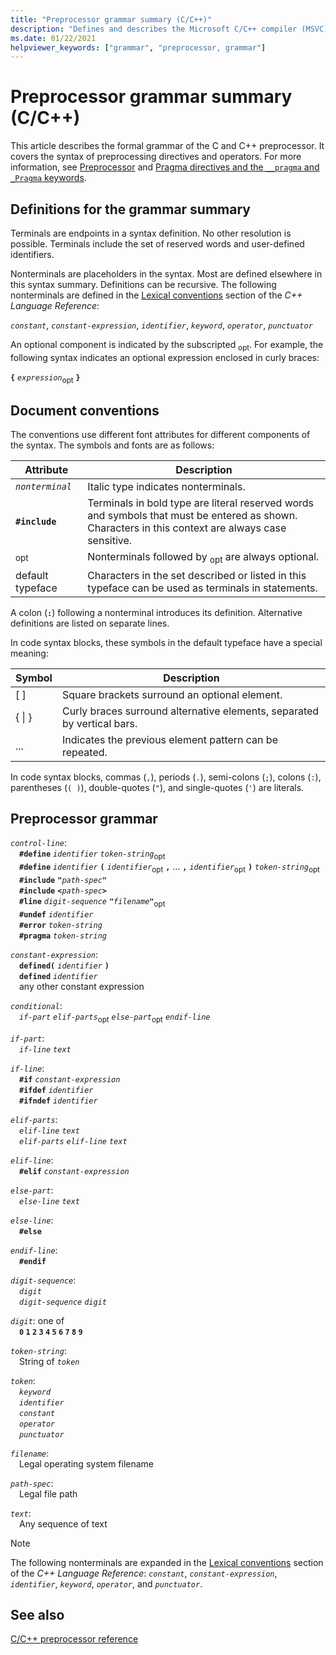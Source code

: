 ```yaml
---
title: "Preprocessor grammar summary (C/C++)"
description: "Defines and describes the Microsoft C/C++ compiler (MSVC) preprocessor grammar syntax."
ms.date: 01/22/2021
helpviewer_keywords: ["grammar", "preprocessor, grammar"]
---
```

# Preprocessor grammar summary (C/C++)

This article describes the formal grammar of the C and C++ preprocessor. It covers the syntax of preprocessing directives and operators. For more information, see [Preprocessor](../preprocessor/preprocessor.md) and [Pragma directives and the `__pragma` and `_Pragma` keywords](./pragma-directives-and-the-pragma-keyword.md).

## <a name="definitions"></a> Definitions for the grammar summary

Terminals are endpoints in a syntax definition. No other resolution is possible. Terminals include the set of reserved words and user-defined identifiers.

Nonterminals are placeholders in the syntax. Most are defined elsewhere in this syntax summary. Definitions can be recursive. The following nonterminals are defined in the [Lexical conventions](../cpp/lexical-conventions.md) section of the *C++ Language Reference*:

*`constant`*, *`constant-expression`*, *`identifier`*, *`keyword`*, *`operator`*, *`punctuator`*

An optional component is indicated by the subscripted <sub>opt</sub>. For example, the following syntax indicates an optional expression enclosed in curly braces:

**`{`** *`expression`*<sub>opt</sub> **`}`**

## <a name="conventions"></a> Document conventions

The conventions use different font attributes for different components of the syntax. The symbols and fonts are as follows:

| Attribute | Description |
|---------------|-----------------|
| *`nonterminal`* | Italic type indicates nonterminals. |
| **`#include`** | Terminals in bold type are literal reserved words and symbols that must be entered as shown. Characters in this context are always case sensitive. |
| <sub>opt</sub> | Nonterminals followed by <sub>opt</sub> are always optional.|
| default typeface | Characters in the set described or listed in this typeface can be used as terminals in statements. |

A colon (**`:`**) following a nonterminal introduces its definition. Alternative definitions are listed on separate lines.

In code syntax blocks, these symbols in the default typeface have a special meaning:

| Symbol | Description |
|---|---|
| \[ ] | Square brackets surround an optional element. |
| { \| } | Curly braces surround alternative elements, separated by vertical bars. |
| ... | Indicates the previous element pattern can be repeated. |

In code syntax blocks, commas (`,`), periods (`.`), semi-colons (`;`), colons (`:`), parentheses (`( )`), double-quotes (`"`), and single-quotes (`'`) are literals.

## <a name="grammar"></a> Preprocessor grammar

*`control-line`*:\
&emsp;**`#define`** *`identifier`* *`token-string`*<sub>opt</sub>\
&emsp;**`#define`** *`identifier`* **`(`** *`identifier`*<sub>opt</sub> **`,`** ... **`,`** *`identifier`*<sub>opt</sub> **`)`** *`token-string`*<sub>opt</sub>\
&emsp;**`#include`** **`"`**_`path-spec`_**`"`**\
&emsp;**`#include`** **`<`**_`path-spec`_**`>`**\
&emsp;**`#line`** *`digit-sequence`* **`"`**_`filename`_**`"`**<sub>opt</sub>\
&emsp;**`#undef`** *`identifier`*\
&emsp;**`#error`** *`token-string`*\
&emsp;**`#pragma`** *`token-string`*

*`constant-expression`*:\
&emsp;**`defined(`** *`identifier`* **`)`**\
&emsp;**`defined`** *`identifier`*\
&emsp;any other constant expression

*`conditional`*:\
&emsp;*`if-part`* *`elif-parts`*<sub>opt</sub> *`else-part`*<sub>opt</sub> *`endif-line`*

*`if-part`*:\
&emsp;*`if-line`* *`text`*

*`if-line`*:\
&emsp;**`#if`** *`constant-expression`*\
&emsp;**`#ifdef`** *`identifier`*\
&emsp;**`#ifndef`** *`identifier`*

*`elif-parts`*:\
&emsp;*`elif-line`* *`text`*\
&emsp;*`elif-parts`* *`elif-line`* *`text`*

*`elif-line`*:\
&emsp;**`#elif`** *`constant-expression`*

*`else-part`*:\
&emsp;*`else-line`* *`text`*

*`else-line`*:\
&emsp;**`#else`**

*`endif-line`*:\
&emsp;**`#endif`**

*`digit-sequence`*:\
&emsp;*`digit`*\
&emsp;*`digit-sequence`* *`digit`*

*`digit`*: one of\
&emsp;**`0` `1` `2` `3` `4` `5` `6` `7` `8` `9`**

*`token-string`*:\
&emsp;String of *`token`*

*`token`*:\
&emsp;*`keyword`*\
&emsp;*`identifier`*\
&emsp;*`constant`*\
&emsp;*`operator`*\
&emsp;*`punctuator`*

*`filename`*:\
&emsp;Legal operating system filename

*`path-spec`*:\
&emsp;Legal file path

*`text`*:\
&emsp;Any sequence of text

> [!NOTE]
> The following nonterminals are expanded in the [Lexical conventions](../cpp/lexical-conventions.md) section of the *C++ Language Reference*: *`constant`*, *`constant-expression`*, *`identifier`*, *`keyword`*, *`operator`*, and *`punctuator`*.

## See also

[C/C++ preprocessor reference](../preprocessor/c-cpp-preprocessor-reference.md)
